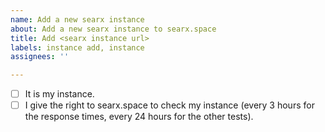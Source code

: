 ```yaml
---
name: Add a new searx instance
about: Add a new searx instance to searx.space
title: Add <searx instance url>
labels: instance add, instance
assignees: ''

---
```

<!-- please answer the following questions (replace [ ] by [x] to say yes) -->

* [ ] It is my instance.
* [ ] I give the right to searx.space to check my instance (every 3 hours for the response times, every 24 hours for the other tests).

<!--

If you have modified searx, please provide a URL to the source code and make sure that the same URL is publicly accessible in your instance's site.

Currently, if you don't give the right to searx.space to check your instance, it is not possible to add your instance to the list.

Be sure to have configured filtron:
* once your instance is added to searx.space, it will receive requests from different bots which may increase its chance of getting blocked by various search engines.
* removing your instance from searx.space won't stop the bots and thus will most likely not unblock it from the various search engines.

About searx.space:
* source code: https://github.com/dalf/searx-stats2
* your instance will received requests from these IP addresses: 2001:41d0:8:de3::1 and 176.31.252.227 (it may change in the future)

If you are using Apache, Nginx, you can use https://ssl-config.mozilla.org to get A+ TLS grade.

You can use https://github.com/searx/searx-docker/blob/master/Caddyfile#L19-L48 to get A+ HTML grade.

-->
